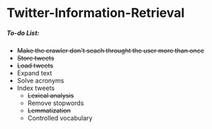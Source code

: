 # Twitter-Information-Retrieval

##### To-do List:
- ~~Make the crawler don't seach throught the user more than once~~
- ~~Store tweets~~
- ~~Load tweets~~
- Expand text
- Solve acronyms
- Index tweets
  - ~~Lexical analysis~~
  - Remove stopwords
  - ~~Lemmatization~~
  - Controlled vocabulary